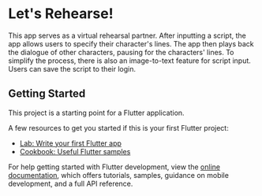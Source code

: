 # Let's Rehearse!

This app serves as a virtual rehearsal partner. After inputting a script, the app allows users to specify their character's lines. The app then plays back the dialogue of other characters, pausing for the characters' lines. To simplify the process, there is also an image-to-text feature for script input. Users can save the script to their login. 

## Getting Started

This project is a starting point for a Flutter application.

A few resources to get you started if this is your first Flutter project:

- [Lab: Write your first Flutter app](https://docs.flutter.dev/get-started/codelab)
- [Cookbook: Useful Flutter samples](https://docs.flutter.dev/cookbook)

For help getting started with Flutter development, view the
[online documentation](https://docs.flutter.dev/), which offers tutorials,
samples, guidance on mobile development, and a full API reference.
